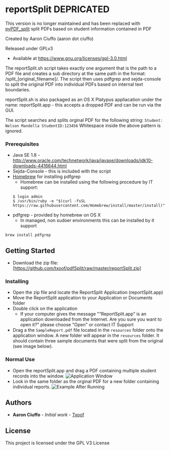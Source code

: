 # reportSplit **DEPRICATED**
This version is no longer maintained and has been replaced with [pyPDF_split](https://github.com/txoof/pyPDF_split#pyPDF_split)
split PDFs based on student information contained in PDF

Created by Aaron Ciuffo (aaron dot ciuffo) 

Released under GPLv3 
* Available at https://www.gnu.org/licenses/gpl-3.0.html 

The reportSplit.sh script takes exactly one argument that is the path to a PDF file and creates a sub directory at the same path in the format:
/split_[original_filename]/. The script then uses pdfgrep and sejda-console to
split the original PDF into individual PDFs based on internal text boundaries.

reportSplit.sh is also packaged as an OS X Platypus appliacation under the name:
reportSplit.app - this accepts a dropped PDF and can be run via the GUI.

The script searches and splits orginal PDF for the following string:
```Student: Nelson Mandella StudentID:123456```
Whitespace inside the above pattern is ignored.

### Prerequisites
* Java SE 1.8 - http://www.oracle.com/technetwork/java/javase/downloads/jdk10-downloads-4416644.html
* Sejda-Console - this is included with the script
* [Homebrew](https://brew.sh/) for installing pdfgrep
   * Homebrew can be installed using the following procedure by IT support:
  ```
  $ login admin
  $ /usr/bin/ruby -e "$(curl -fsSL https://raw.githubusercontent.com/Homebrew/install/master/install)"
  ```
* pdfgrep - provided by homebrew on OS X 
  * In managed, non sudoer environments this can be installed by it support
```
brew install pdfgrep
```
## Getting Started
* Download the zip file: [https://github.com/txoof/pdfSplit/raw/master/reportSplit.zip]

### Installing
* Open the zip file and locate the ReportSplit Application (reportSplit.app)
* Move the ReportSplit application to your Application or Documents folder
* Double click on the application
  * If your computer gives the message "“ReportSplit.app” is an application downloaded from the Internet. Are you sure you want to open it?" please choose "Open" or contact IT Support
* Drag a the `SampleReport.pdf` file located in the `resources` folder onto the application window. A new folder will appear in the `resources` folder. It should contain three sample documents that were split from the original (see image below).

### Normal Use
* Open the reportSplit.app and drag a PDF containing multiple student records into the window.
![Application Window](./resources/reportSplit.app.png)
* Look in the same folder as the orginal PDF for a new folder containing individual reports.
![Example After Running](./resources/exampleSplit.png)


## Authors

* **Aaron Ciuffo** - *Initial work* - [Txoof](https://github.com/txoof)

## License

This project is licensed under the GPL V3 License
